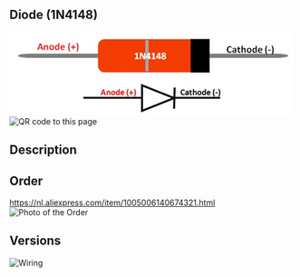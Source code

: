 ## Diode (1N4148)

<img src="1N4148_Photo.jpg" alt="Photo of the component">
<img src="1N4148_QR_code.jpg" alt="QR code to this page" width="80" height="80">

## Description

## Order
<a href="https://nl.aliexpress.com/item/1005006140674321.html">https://nl.aliexpress.com/item/1005006140674321.html</a>
<img src="1N4148_Order.jpg" alt="Photo of the Order">

##  Versions

<img src="1N4148_Wiring.jpg" alt="Wiring" >

